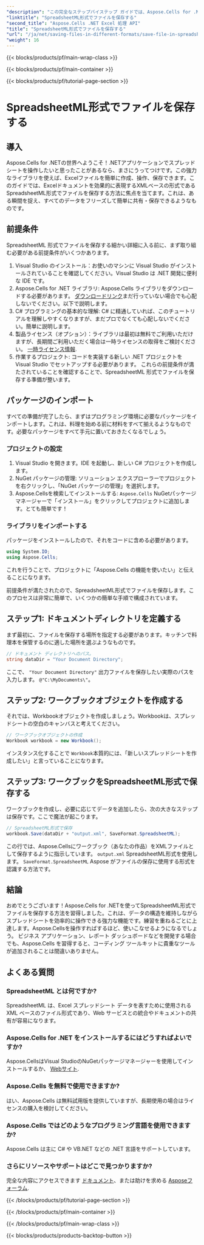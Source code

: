 ```yaml
---
"description": "この完全なステップバイステップ ガイドでは、Aspose.Cells for .NET を使用して SpreadsheetML 形式でファイルを効率的に保存する方法を学習します。"
"linktitle": "SpreadsheetML形式でファイルを保存する"
"second_title": "Aspose.Cells .NET Excel 処理 API"
"title": "SpreadsheetML形式でファイルを保存する"
"url": "/ja/net/saving-files-in-different-formats/save-file-in-spreadsheetml-format/"
"weight": 16
---
```


{{< blocks/products/pf/main-wrap-class >}}

{{< blocks/products/pf/main-container >}}

{{< blocks/products/pf/tutorial-page-section >}}

# SpreadsheetML形式でファイルを保存する

## 導入
Aspose.Cells for .NETの世界へようこそ！.NETアプリケーションでスプレッドシートを操作したいと思ったことがあるなら、まさにうってつけです。この強力なライブラリを使えば、Excelファイルを簡単に作成、操作、保存できます。このガイドでは、Excelドキュメントを効果的に表現するXMLベースの形式であるSpreadsheetML形式でファイルを保存する方法に焦点を当てます。これは、ある瞬間を捉え、すべてのデータをフリーズして簡単に共有・保存できるようなものです。 
## 前提条件
SpreadsheetML 形式でファイルを保存する細かい詳細に入る前に、まず取り組む必要がある前提条件がいくつかあります。
1. Visual Studio のインストール：お使いのマシンに Visual Studio がインストールされていることを確認してください。Visual Studio は .NET 開発に便利な IDE です。
2. Aspose.Cells for .NET ライブラリ: Aspose.Cells ライブラリをダウンロードする必要があります。 [ダウンロードリンク](https://releases.aspose.com/cells/net/)まだ行っていない場合でも心配しないでください。以下で説明します。
3. C# プログラミングの基本的な理解: C# に精通していれば、このチュートリアルを理解しやすくなりますが、まだプロでなくても心配しないでください。簡単に説明します。
4. 製品ライセンス（オプション）：ライブラリは最初は無料でご利用いただけますが、長期間ご利用いただく場合は一時ライセンスの取得をご検討ください。 [一時ライセンス情報](https://purchase。aspose.com/temporary-license/).
5. 作業するプロジェクト: コードを実装する新しい .NET プロジェクトを Visual Studio でセットアップする必要があります。
これらの前提条件が満たされていることを確認することで、SpreadsheetML 形式でファイルを保存する準備が整います。
## パッケージのインポート
すべての準備が完了したら、まずはプログラミング環境に必要なパッケージをインポートします。これは、料理を始める前に材料をすべて揃えるようなものです。必要なパッケージをすべて手元に置いておきたくなるでしょう。 
### プロジェクトの設定
1. Visual Studio を開きます。IDE を起動し、新しい C# プロジェクトを作成します。
2. NuGet パッケージの管理: ソリューション エクスプローラーでプロジェクトを右クリックし、「NuGet パッケージの管理」を選択します。
3. Aspose.Cellsを検索してインストールする: `Aspose.Cells` NuGetパッケージマネージャーで「インストール」をクリックしてプロジェクトに追加します。とても簡単です！
### ライブラリをインポートする
パッケージをインストールしたので、それをコードに含める必要があります。
```csharp
using System.IO;
using Aspose.Cells;
```
これを行うことで、プロジェクトに「Aspose.Cells の機能を使いたい」と伝えることになります。 

前提条件が満たされたので、SpreadsheetML形式でファイルを保存します。このプロセスは非常に簡単で、いくつかの簡単な手順で構成されています。 
## ステップ1: ドキュメントディレクトリを定義する
まず最初に、ファイルを保存する場所を指定する必要があります。キッチンで料理本を保管するのに適した場所を選ぶようなものです。
```csharp
// ドキュメント ディレクトリへのパス。
string dataDir = "Your Document Directory";
```
ここで、 `"Your Document Directory"` 出力ファイルを保存したい実際のパスを入力します。 `@"C:\MyDocuments\"`。
## ステップ2: ワークブックオブジェクトを作成する
それでは、Workbookオブジェクトを作成しましょう。Workbookは、スプレッドシートの空白のキャンバスと考えてください。 
```csharp
// ワークブックオブジェクトの作成
Workbook workbook = new Workbook();
```
インスタンス化することで `Workbook`本質的には、「新しいスプレッドシートを作成したい」と言っていることになります。
## ステップ3: ワークブックをSpreadsheetML形式で保存する
ワークブックを作成し、必要に応じてデータを追加したら、次の大きなステップは保存です。ここで魔法が起こります。
```csharp
// SpreadsheetML形式で保存
workbook.Save(dataDir + "output.xml", SaveFormat.SpreadsheetML);
```
この行では、Aspose.Cellsにワークブック（あなたの作品）をXMLファイルとして保存するように指示しています。 `output.xml` SpreadsheetML形式を使用します。 `SaveFormat.SpreadsheetML` Aspose がファイルの保存に使用する形式を認識する方法です。
## 結論
おめでとうございます！Aspose.Cells for .NETを使ってSpreadsheetML形式でファイルを保存する方法を習得しました。これは、データの構造を維持しながらスプレッドシートを効率的に操作できる強力な機能です。練習を重ねるごとに上達します。Aspose.Cellsを操作すればするほど、使いこなせるようになるでしょう。
ビジネス アプリケーション、レポート ダッシュボードなどを開発する場合でも、Aspose.Cells を習得すると、コーディング ツールキットに貴重なツールが追加されることは間違いありません。
## よくある質問
### SpreadsheetML とは何ですか?
SpreadsheetML は、Excel スプレッドシート データを表すために使用される XML ベースのファイル形式であり、Web サービスとの統合やドキュメントの共有が容易になります。
### Aspose.Cells for .NET をインストールするにはどうすればよいですか?
Aspose.CellsはVisual StudioのNuGetパッケージマネージャーを使用してインストールするか、 [Webサイト](https://releases。aspose.com/cells/net/).
### Aspose.Cells を無料で使用できますか?
はい、Aspose.Cells は無料試用版を提供していますが、長期使用の場合はライセンスの購入を検討してください。
### Aspose.Cells ではどのようなプログラミング言語を使用できますか?
Aspose.Cells は主に C# や VB.NET などの .NET 言語をサポートしています。
### さらにリソースやサポートはどこで見つかりますか?
完全な内容にアクセスできます [ドキュメント](https://reference.aspose.com/cells/net/)、または助けを求める [Asposeフォーラム](https://forum。aspose.com/c/cells/9).

{{< /blocks/products/pf/tutorial-page-section >}}

{{< /blocks/products/pf/main-container >}}

{{< /blocks/products/pf/main-wrap-class >}}

{{< blocks/products/products-backtop-button >}}